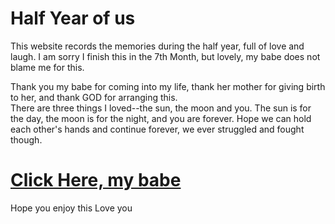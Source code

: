 # Half Year of us 
This website records the memories during the half year, full of love and laugh. 
I am sorry I finish this in the 7th Month, but lovely, my babe does not blame me for this.

Thank you my babe for coming into my life, thank her mother for giving birth to her, and thank GOD for arranging this.  
There are three things I loved--the sun, the moon and you. The sun is for the day, the moon is for the night, and you are forever.
Hope we can hold each other's hands and continue forever, we ever struggled and fought though.


# [Click Here, my babe](https://uclshin.github.io/halfyear/iloveu.html) 

Hope you enjoy this
Love you 

